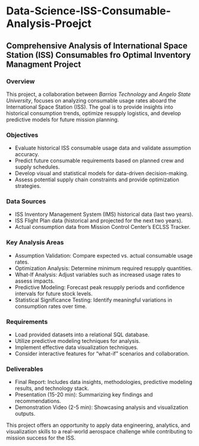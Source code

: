 # Data-Science-ISS-Consumable-Analysis-Proejct
## Comprehensive Analysis of International Space Station (ISS) Consumables fro Optimal Inventory Managment Project

### Overview
This project, a collaboration between *Barrios Technology* and *Angelo State University*, focuses on analyzing consumable usage rates aboard the International Space Station (ISS). The goal is to provide insights into historical consumption trends, optimize resupply logistics, and develop predictive models for future mission planning.

### Objectives
- Evaluate historical ISS consumable usage data and validate assumption accuracy.
- Predict future consumable requirements based on planned crew and supply schedules.
- Develop visual and statistical models for data-driven decision-making.
- Assess potential supply chain constraints and provide optimization strategies.

### Data Sources
- ISS Inventory Management System (IMS) historical data (last two years).
- ISS Flight Plan data (historical and projected for the next two years).
- Actual consumption data from Mission Control Center’s ECLSS Tracker.

### Key Analysis Areas
- Assumption Validation: Compare expected vs. actual consumable usage rates.
- Optimization Analysis: Determine minimum required resupply quantities.
- What-If Analysis: Adjust variables such as increased usage rates to assess impacts.
- Predictive Modeling: Forecast peak resupply periods and confidence intervals for future stock levels.
- Statistical Significance Testing: Identify meaningful variations in consumption rates over time.

### Requirements
- Load provided datasets into a relational SQL database.
- Utilize predictive modeling techniques for analysis.
- Implement effective data visualization techniques.
- Consider interactive features for “what-if” scenarios and collaboration.

### Deliverables
- Final Report: Includes data insights, methodologies, predictive modeling results, and technology stack.
- Presentation (15-20 min): Summarizing key findings and recommendations.
- Demonstration Video (2-5 min): Showcasing analysis and visualization outputs.

This project offers an opportunity to apply data engineering, analytics, and visualization skills to a real-world aerospace challenge while contributing to mission success for the ISS.

